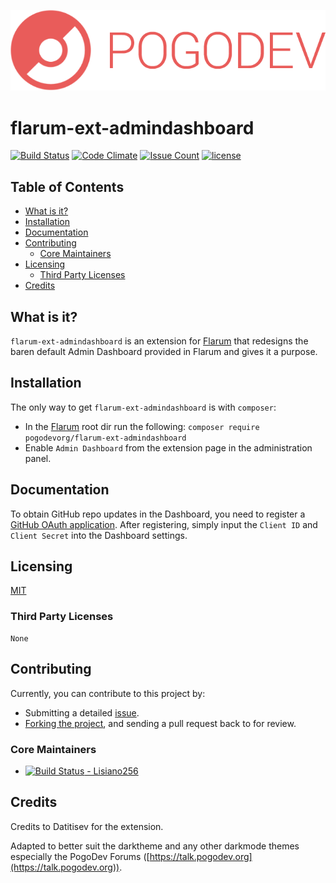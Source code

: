 [![POGODEV](https://github.com/pogodevorg/assets/blob/master/public/img/logo-github.png?raw=true)](https://pogodev.org)

# flarum-ext-admindashboard
[![Build Status](https://travis-ci.org/pogodevorg/flarum-ext-admindashboard.svg?branch=master)](https://travis-ci.org/pogodevorg/flarum-ext-admindashboard) [![Code Climate](https://codeclimate.com/github/pogodevorg/flarum-ext-admindashboard/badges/gpa.svg)](https://codeclimate.com/github/pogodevorg/flarum-ext-admindashboard) [![Issue Count](https://codeclimate.com/github/pogodevorg/flarum-ext-admindashboard/badges/issue_count.svg)](https://codeclimate.com/github/pogodevorg/flarum-ext-admindashboard) [![license](https://img.shields.io/github/license/pogodevorg/flarum-ext-admindashboard.svg?maxAge=2592000?style=flat-square)](https://github.com/pogodevorg/flarum-ext-admindashboard/blob/master/LICENSE.md)

## Table of Contents
* [What is it?](#what-is-it)
* [Installation](#installation)
* [Documentation](#documentation)
* [Contributing](#contributing)
  * [Core Maintainers](#core-maintainers)
* [Licensing](#licensing)
  * [Third Party Licenses](#third-party-licenses)
* [Credits](#credits)

## What is it?
`flarum-ext-admindashboard` is an extension for [Flarum](https://github.com/flarum/core) that redesigns the baren default Admin Dashboard provided in Flarum and gives it a purpose.

## Installation
The only way to get `flarum-ext-admindashboard` is with `composer`:
* In the [Flarum](https://github.com/flarum/core) root dir run the following:
```composer require pogodevorg/flarum-ext-admindashboard```
* Enable `Admin Dashboard` from the extension page in the administration panel.

## Documentation
To obtain GitHub repo updates in the Dashboard, you need to register a [GitHub OAuth application](https://github.com/settings/applications/new). After registering, simply input the `Client ID` and `Client Secret` into the Dashboard settings.

## Licensing
[MIT](https://github.com/pogodevorg/flarum-ext-admindashboard/blob/master/LICENSE)

### Third Party Licenses
    None

## Contributing
Currently, you can contribute to this project by:
* Submitting a detailed [issue](https://github.com/pogodevorg/flarum-ext-admindashboard/issues/new).
* [Forking the project](https://github.com/pogodevorg/flarum-ext-admindashboard/fork), and sending a pull request back to for review.

### Core Maintainers

* [![Build Status](https://github.com/lisiano256.png?size=36) - Lisiano256](https://github.com/lisiano256)

## Credits

Credits to Datitisev for the extension.

Adapted to better suit the darktheme and any other darkmode themes especially the PogoDev Forums ([https://talk.pogodev.org](https://talk.pogodev.org)).
